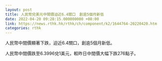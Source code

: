 ```yaml
---
layout: post
title: 人民幣兌美元中間價迫近6.4關口　創逾5個月新低
date: 2022-04-20 09:28:15.000000000 +08:00
link: https://news.rthk.hk/rthk/ch/component/k2/1644764-20220420.htm
categories: rthk
---
```


人民幣中間價顯著下跌，迫近6.4關口，創逾5個月新低。

人民幣中間價跌至6.3996兌1美元，較昨日中間價大幅下跌276點子。
